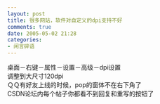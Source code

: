 ```yaml
---
layout: post
title: 很多网站，软件对自定义的dpi支持不好
comments: true
date: 2005-05-02 21:28
categories:
- 闲言碎语
---
```


<p>桌面－右键－属性－设置－高级－dpi设置<br />调整到大尺寸120dpi　<br />ＱＱ有好友上线的时候，pop的窗体不在右下角了<br />CSDN论坛内每个帖子你都看不到回复和重写的按钮了</p>				
